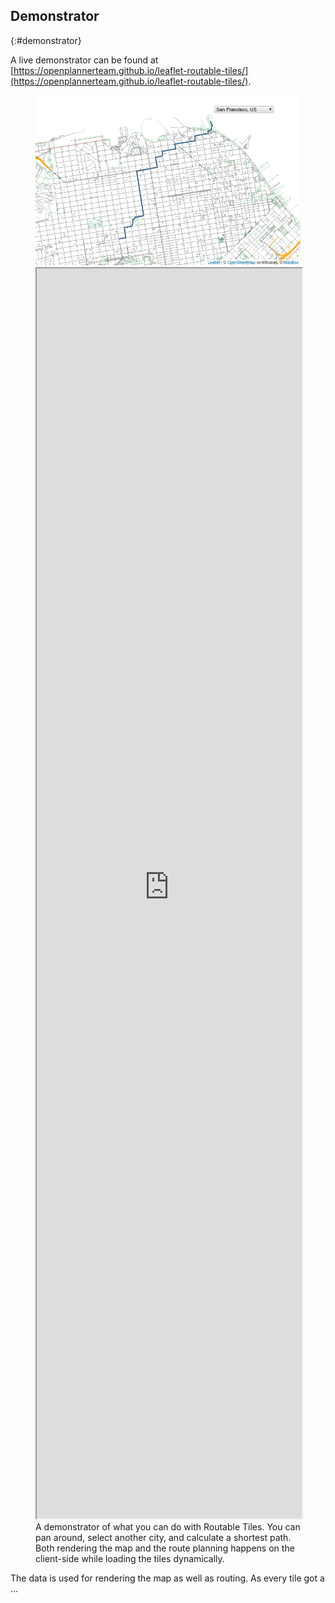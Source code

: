## Demonstrator
{:#demonstrator}

A live demonstrator can be found at [https://openplannerteam.github.io/leaflet-routable-tiles/](https://openplannerteam.github.io/leaflet-routable-tiles/).

<figure id="listing2">
<img src="img/routabletiles.png" class="printonly"/>
<iframe class="noprint" src="https://openplannerteam.github.io/leaflet-routable-tiles/" style="width: 100%; height: 50vh;">
</iframe>
<figcaption>A demonstrator of what you can do with Routable Tiles. You can pan around, select another city, and calculate a shortest path. Both rendering the map and the route planning happens on the client-side while loading the tiles dynamically.</figcaption>
</figure>

The data is used for rendering the map as well as routing.
As every tile got a ...

